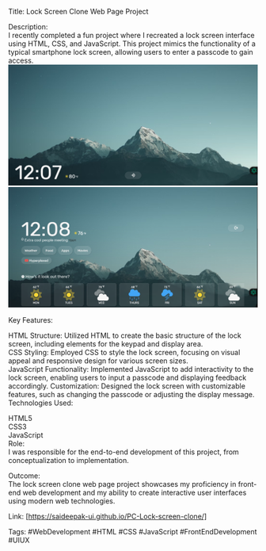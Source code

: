 Title: Lock Screen Clone Web Page Project<br/>

Description:<br/>
I recently completed a fun project where I recreated a lock screen interface using HTML, CSS, and JavaScript. This project mimics the functionality of a typical smartphone lock screen, allowing users to enter a passcode to gain access.<br/>
<img src="https://raw.githubusercontent.com/lokesh-reddy14/PC-Lock-Screen-clone/main/Screenshot%202024-04-25%20120800.png" alt="lokesh-reddy14" />
<img src="https://raw.githubusercontent.com/lokesh-reddy14/PC-Lock-Screen-clone/main/Screenshot%202024-04-25%20120814.png" alt="lokesh-reddy14" />



Key Features:<br/>

HTML Structure: Utilized HTML to create the basic structure of the lock screen, including elements for the keypad and display area.<br/>
CSS Styling: Employed CSS to style the lock screen, focusing on visual appeal and responsive design for various screen sizes.<br/>
JavaScript Functionality: Implemented JavaScript to add interactivity to the lock screen, enabling users to input a passcode and displaying feedback accordingly.
Customization: Designed the lock screen with customizable features, such as changing the passcode or adjusting the display message.
Technologies Used:

HTML5<br/>
CSS3<br/>
JavaScript<br/>
Role:<br/>
I was responsible for the end-to-end development of this project, from conceptualization to implementation.<br/>

Outcome:<br/>
The lock screen clone web page project showcases my proficiency in front-end web development and my ability to create interactive user interfaces using modern web technologies.<br/>

Link: [https://saideepak-ui.github.io/PC-Lock-screen-clone/]<br/>

Tags: #WebDevelopment #HTML #CSS #JavaScript #FrontEndDevelopment #UIUX<br/>

